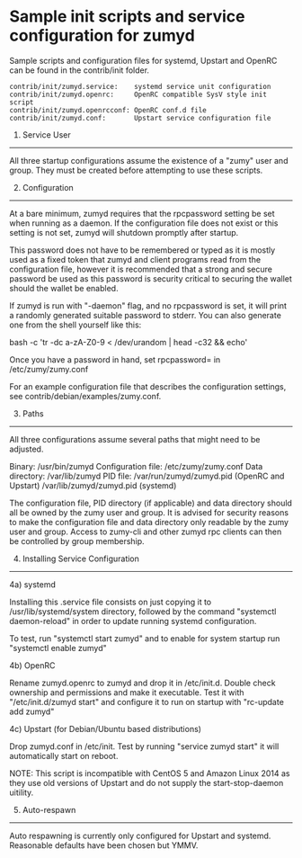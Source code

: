 Sample init scripts and service configuration for zumyd
==========================================================

Sample scripts and configuration files for systemd, Upstart and OpenRC
can be found in the contrib/init folder.

    contrib/init/zumyd.service:    systemd service unit configuration
    contrib/init/zumyd.openrc:     OpenRC compatible SysV style init script
    contrib/init/zumyd.openrcconf: OpenRC conf.d file
    contrib/init/zumyd.conf:       Upstart service configuration file

1. Service User
---------------------------------

All three startup configurations assume the existence of a "zumy" user
and group.  They must be created before attempting to use these scripts.

2. Configuration
---------------------------------

At a bare minimum, zumyd requires that the rpcpassword setting be set
when running as a daemon.  If the configuration file does not exist or this
setting is not set, zumyd will shutdown promptly after startup.

This password does not have to be remembered or typed as it is mostly used
as a fixed token that zumyd and client programs read from the configuration
file, however it is recommended that a strong and secure password be used
as this password is security critical to securing the wallet should the
wallet be enabled.

If zumyd is run with "-daemon" flag, and no rpcpassword is set, it will
print a randomly generated suitable password to stderr.  You can also
generate one from the shell yourself like this:

bash -c 'tr -dc a-zA-Z0-9 < /dev/urandom | head -c32 && echo'

Once you have a password in hand, set rpcpassword= in /etc/zumy/zumy.conf

For an example configuration file that describes the configuration settings, 
see contrib/debian/examples/zumy.conf.

3. Paths
---------------------------------

All three configurations assume several paths that might need to be adjusted.

Binary:              /usr/bin/zumyd
Configuration file:  /etc/zumy/zumy.conf
Data directory:      /var/lib/zumyd
PID file:            /var/run/zumyd/zumyd.pid (OpenRC and Upstart)
                     /var/lib/zumyd/zumyd.pid (systemd)

The configuration file, PID directory (if applicable) and data directory
should all be owned by the zumy user and group.  It is advised for security
reasons to make the configuration file and data directory only readable by the
zumy user and group.  Access to zumy-cli and other zumyd rpc clients
can then be controlled by group membership.

4. Installing Service Configuration
-----------------------------------

4a) systemd

Installing this .service file consists on just copying it to
/usr/lib/systemd/system directory, followed by the command
"systemctl daemon-reload" in order to update running systemd configuration.

To test, run "systemctl start zumyd" and to enable for system startup run
"systemctl enable zumyd"

4b) OpenRC

Rename zumyd.openrc to zumyd and drop it in /etc/init.d.  Double
check ownership and permissions and make it executable.  Test it with
"/etc/init.d/zumyd start" and configure it to run on startup with
"rc-update add zumyd"

4c) Upstart (for Debian/Ubuntu based distributions)

Drop zumyd.conf in /etc/init.  Test by running "service zumyd start"
it will automatically start on reboot.

NOTE: This script is incompatible with CentOS 5 and Amazon Linux 2014 as they
use old versions of Upstart and do not supply the start-stop-daemon uitility.

5. Auto-respawn
-----------------------------------

Auto respawning is currently only configured for Upstart and systemd.
Reasonable defaults have been chosen but YMMV.


